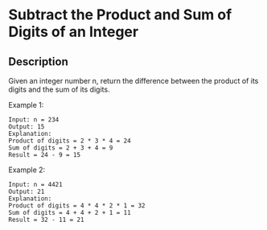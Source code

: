 # Subtract the Product and Sum of Digits of an Integer
## Description

Given an integer number n, return the difference between the product of its digits and the sum of its digits.
 

Example 1:

```
Input: n = 234
Output: 15 
Explanation: 
Product of digits = 2 * 3 * 4 = 24 
Sum of digits = 2 + 3 + 4 = 9 
Result = 24 - 9 = 15
```

Example 2:

```
Input: n = 4421
Output: 21
Explanation: 
Product of digits = 4 * 4 * 2 * 1 = 32 
Sum of digits = 4 + 4 + 2 + 1 = 11 
Result = 32 - 11 = 21
```